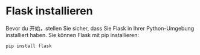 # Flask installieren

Bevor du 开始，stellen Sie sicher, dass Sie Flask in Ihrer Python-Umgebung installiert haben. Sie können Flask mit pip installieren:

```
pip install flask
```
